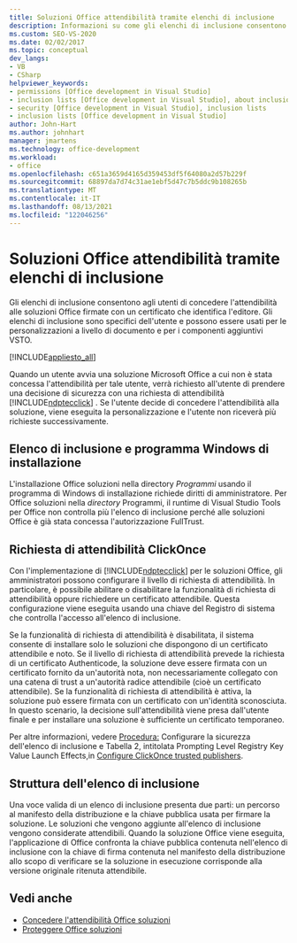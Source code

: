```yaml
---
title: Soluzioni Office attendibilità tramite elenchi di inclusione
description: Informazioni su come gli elenchi di inclusione consentono agli utenti di concedere l'attendibilità Office soluzioni firmate con un certificato che identifica l'editore.
ms.custom: SEO-VS-2020
ms.date: 02/02/2017
ms.topic: conceptual
dev_langs:
- VB
- CSharp
helpviewer_keywords:
- permissions [Office development in Visual Studio]
- inclusion lists [Office development in Visual Studio], about inclusion lists
- security [Office development in Visual Studio], inclusion lists
- inclusion lists [Office development in Visual Studio]
author: John-Hart
ms.author: johnhart
manager: jmartens
ms.technology: office-development
ms.workload:
- office
ms.openlocfilehash: c651a3659d4165d359453df5f64080a2d57b229f
ms.sourcegitcommit: 68897da7d74c31ae1ebf5d47c7b5ddc9b108265b
ms.translationtype: MT
ms.contentlocale: it-IT
ms.lasthandoff: 08/13/2021
ms.locfileid: "122046256"
---
```

# <a name="trust-office-solutions-by-using-inclusion-lists"></a>Soluzioni Office attendibilità tramite elenchi di inclusione
  Gli elenchi di inclusione consentono agli utenti di concedere l'attendibilità alle soluzioni Office firmate con un certificato che identifica l'editore. Gli elenchi di inclusione sono specifici dell'utente e possono essere usati per le personalizzazioni a livello di documento e per i componenti aggiuntivi VSTO.

 [!INCLUDE[appliesto_all](../vsto/includes/appliesto-all-md.md)]

 Quando un utente avvia una soluzione Microsoft Office a cui non è stata concessa l'attendibilità per tale utente, verrà richiesto all'utente di prendere una decisione di sicurezza con una richiesta di attendibilità [!INCLUDE[ndptecclick](../vsto/includes/ndptecclick-md.md)] . Se l'utente decide di concedere l'attendibilità alla soluzione, viene eseguita la personalizzazione e l'utente non riceverà più richieste successivamente.

## <a name="inclusion-list-and-windows-installer"></a>Elenco di inclusione e programma Windows di installazione
 L'installazione Office soluzioni nella directory *Programmi* usando il programma di Windows di installazione richiede diritti di amministratore. Per Office soluzioni nella *directory* Programmi, il runtime di Visual Studio Tools per Office non controlla più l'elenco di inclusione perché alle soluzioni Office è già stata concessa l'autorizzazione FullTrust.

## <a name="clickonce-trust-prompt"></a>Richiesta di attendibilità ClickOnce
 Con l'implementazione di [!INCLUDE[ndptecclick](../vsto/includes/ndptecclick-md.md)] per le soluzioni Office, gli amministratori possono configurare il livello di richiesta di attendibilità. In particolare, è possibile abilitare o disabilitare la funzionalità di richiesta di attendibilità oppure richiedere un certificato attendibile. Questa configurazione viene eseguita usando una chiave del Registro di sistema che controlla l'accesso all'elenco di inclusione.

 Se la funzionalità di richiesta di attendibilità è disabilitata, il sistema consente di installare solo le soluzioni che dispongono di un certificato attendibile e noto. Se il livello di richiesta di attendibilità prevede la richiesta di un certificato Authenticode, la soluzione deve essere firmata con un certificato fornito da un'autorità nota, non necessariamente collegato con una catena di trust a un'autorità radice attendibile (cioè un certificato attendibile). Se la funzionalità di richiesta di attendibilità è attiva, la soluzione può essere firmata con un certificato con un'identità sconosciuta. In questo scenario, la decisione sull'attendibilità viene presa dall'utente finale e per installare una soluzione è sufficiente un certificato temporaneo.

 Per altre informazioni, vedere [Procedura:](../vsto/how-to-configure-inclusion-list-security.md) Configurare la sicurezza dell'elenco di inclusione e Tabella 2, intitolata Prompting Level Registry Key Value Launch Effects,in [Configure ClickOnce trusted publishers](/previous-versions/dotnet/articles/ms996418(v=msdn.10)).

## <a name="structure-of-the-inclusion-list"></a>Struttura dell'elenco di inclusione
 Una voce valida di un elenco di inclusione presenta due parti: un percorso al manifesto della distribuzione e la chiave pubblica usata per firmare la soluzione. Le soluzioni che vengono aggiunte all'elenco di inclusione vengono considerate attendibili. Quando la soluzione Office viene eseguita, l'applicazione di Office confronta la chiave pubblica contenuta nell'elenco di inclusione con la chiave di firma contenuta nel manifesto della distribuzione allo scopo di verificare se la soluzione in esecuzione corrisponde alla versione originale ritenuta attendibile.

## <a name="see-also"></a>Vedi anche
- [Concedere l'attendibilità Office soluzioni](../vsto/granting-trust-to-office-solutions.md)
- [Proteggere Office soluzioni](../vsto/securing-office-solutions.md)
